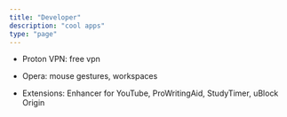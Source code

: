 ```yaml
---
title: "Developer"
description: "cool apps"
type: "page"
---
```


- Proton VPN: free vpn

- Opera: mouse gestures, workspaces

- Extensions: Enhancer for YouTube, ProWritingAid, StudyTimer, uBlock Origin